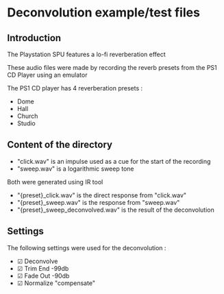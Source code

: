 # Deconvolution example/test files

## Introduction

The Playstation SPU features a lo-fi reverberation effect

These audio files were made by recording the reverb presets from the PS1 CD Player using an emulator

The PS1 CD player has 4 reverberation presets :
* Dome
* Hall
* Church
* Studio

## Content of the directory

* "click.wav" is an impulse used as a cue for the start of the recording
* "sweep.wav" is a logarithmic sweep tone

Both were generated using IR tool

* "{preset}_click.wav" is the direct response from "click.wav"
* "{preset}_sweep.wav" is the response from "sweep.wav"
* "{preset}_sweep_deconvolved.wav" is the result of the deconvolution

## Settings

The following settings were used for the deconvolution :

* ☑ Deconvolve
* ☑ Trim End -99db
* ☑ Fade Out -90db 
* ☑ Normalize "compensate"